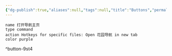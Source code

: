```yaml
---
{"dg-publish":true,"aliases":null,"tags":null,"title":"Buttons","permalink":"/00-moren//buttons/","dgPassFrontmatter":true,"noteIcon":""}
---
```


```button
name 打开导航主页
type command
action Hotkeys for specific files: Open 花园导航 in new tab
color purple
```
^button-9st4